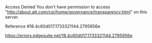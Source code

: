 Access Denied
You don't have permission to access "http://about.att.com/csr/home/governance/transparency.html" on this server.

Reference #18.4c60d017.1733321144.2795956e

https://errors.edgesuite.net/18.4c60d017.1733321144.2795956e